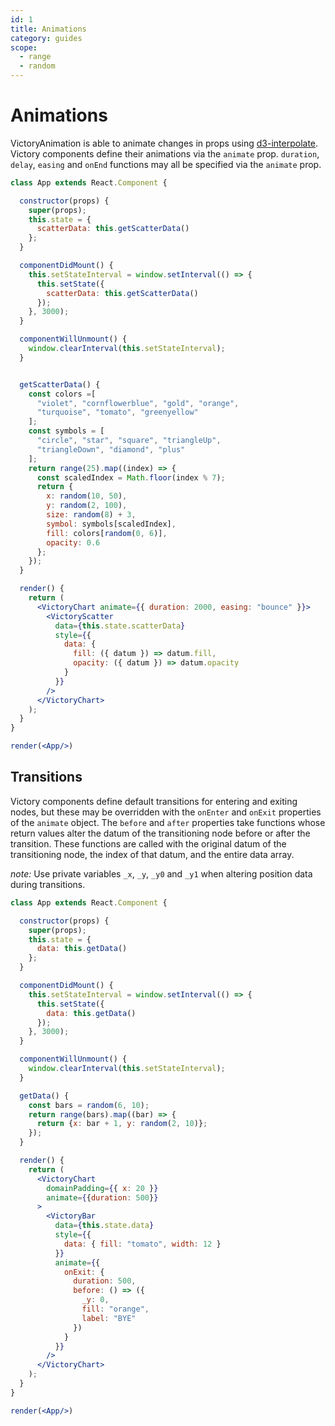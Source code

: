 ```yaml
---
id: 1
title: Animations
category: guides
scope:
  - range
  - random
---
```

# Animations

VictoryAnimation is able to animate changes in props using [d3-interpolate][]. Victory components define their animations via the `animate` prop. `duration`, `delay`, `easing` and `onEnd` functions may all be specified via the `animate` prop.

```jsx live noInline
class App extends React.Component {

  constructor(props) {
    super(props);
    this.state = {
      scatterData: this.getScatterData()
    };
  }

  componentDidMount() {
    this.setStateInterval = window.setInterval(() => {
      this.setState({
        scatterData: this.getScatterData()
      });
    }, 3000);
  }

  componentWillUnmount() {
    window.clearInterval(this.setStateInterval);
  }


  getScatterData() {
    const colors =[
      "violet", "cornflowerblue", "gold", "orange",
      "turquoise", "tomato", "greenyellow"
    ];
    const symbols = [
      "circle", "star", "square", "triangleUp",
      "triangleDown", "diamond", "plus"
    ];
    return range(25).map((index) => {
      const scaledIndex = Math.floor(index % 7);
      return {
        x: random(10, 50),
        y: random(2, 100),
        size: random(8) + 3,
        symbol: symbols[scaledIndex],
        fill: colors[random(0, 6)],
        opacity: 0.6
      };
    });
  }

  render() {
    return (
      <VictoryChart animate={{ duration: 2000, easing: "bounce" }}>
        <VictoryScatter
          data={this.state.scatterData}
          style={{
            data: {
              fill: ({ datum }) => datum.fill,
              opacity: ({ datum }) => datum.opacity
            }
          }}
        />
      </VictoryChart>
    );
  }
}

render(<App/>)
```


## Transitions

Victory components define default transitions for entering and exiting nodes, but these may be overridden with the `onEnter` and `onExit` properties of the `animate` object. The `before` and `after` properties take functions whose return values alter the datum of the transitioning node before or after the transition. These functions are called with the original datum of the transitioning node, the index of that datum, and the entire data array.

*note:* Use private variables `_x`, `_y`, `_y0` and `_y1` when altering position data during transitions.

```jsx live noInline
class App extends React.Component {

  constructor(props) {
    super(props);
    this.state = {
      data: this.getData()
    };
  }

  componentDidMount() {
    this.setStateInterval = window.setInterval(() => {
      this.setState({
        data: this.getData()
      });
    }, 3000);
  }

  componentWillUnmount() {
    window.clearInterval(this.setStateInterval);
  }

  getData() {
    const bars = random(6, 10);
    return range(bars).map((bar) => {
      return {x: bar + 1, y: random(2, 10)};
    });
  }

  render() {
    return (
      <VictoryChart
        domainPadding={{ x: 20 }}
        animate={{duration: 500}}
      >
        <VictoryBar
          data={this.state.data}
          style={{
            data: { fill: "tomato", width: 12 }
          }}
          animate={{
            onExit: {
              duration: 500,
              before: () => ({
                _y: 0,
                fill: "orange",
                label: "BYE"
              })
            }
          }}
        />
      </VictoryChart>
    );
  }
}

render(<App/>)
```


[d3-interpolate]: https://github.com/d3/d3-interpolate
